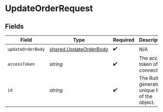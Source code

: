 # UpdateOrderRequest


## Fields

| Field                                                            | Type                                                             | Required                                                         | Description                                                      |
| ---------------------------------------------------------------- | ---------------------------------------------------------------- | ---------------------------------------------------------------- | ---------------------------------------------------------------- |
| `updateOrderBody`                                                | [shared.UpdateOrderBody](../../models/shared/updateorderbody.md) | :heavy_check_mark:                                               | N/A                                                              |
| `accessToken`                                                    | *string*                                                         | :heavy_check_mark:                                               | The access token of the connection.                              |
| `id`                                                             | *string*                                                         | :heavy_check_mark:                                               | The Rutter generated unique ID of the object.                    |